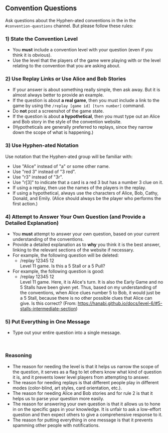 ## Convention Questions

Ask questions about the Hyphen-ated conventions in the in the `#convention-questions` channel. But please follow these rules:

### 1) State the Convention Level

- You **must** include a convention level with your question (even if you think it is obvious).
- Use the level that the players of the game were playing with or the level relating to the convention that you are asking about.

### 2) Use Replay Links or Use Alice and Bob Stories

- If your answer is about something really simple, then ask away. But it is almost always better to provide an example.
- If the question is about **a real game**, then you must include a link to the game by using the `/replay [game id] [turn number]` command.
- Do **not** post a screenshot of the game state.
- If the question is about **a hypothetical**, then you must type out an Alice and Bob story in the style of the convention website.
- (Hypotheticals are generally preferred to replays, since they narrow down the scope of what is happening.)

### 3) Use Hyphen-ated Notation

Use notation that the Hyphen-ated group will be familiar with:

<!-- lint disable no-undefined-references -->

- Use "Alice" instead of "a" or some other name.
- Use "red 3" instead of "3 red".
- Use "r3" instead of "3r".
- Use "r[3]" to indicate that a card is a red 3 but has a number 3 clue on it.
- If using a replay, then use the names of the players in the replay.
- If using a hypothetical, always use the characters of Alice, Bob, Cathy, Donald, and Emily. (Alice should always be the player who performs the first action.)

<!-- lint enable no-undefined-references -->

### 4) Attempt to Answer Your Own Question (and Provide a Detailed Explanation)

- You **must** attempt to answer your own question, based on your current understanding of the conventions.
- Provide a detailed explanation as to **why** you think it is the best answer, linking to the relevant sections of the website if necessary.
- For example, the following question will be deleted:
  - /replay 12345 12<br />Level 11 game. Is this a 5 Stall or a 5 Pull?
- For example, the following question is good:
  - /replay 12345 12<br />Level 11 game. Here, it is Alice's turn. It is also the Early Game and no 5 Stalls have been given yet. Thus, based on my understanding of the conventions, when Alice clues number 5 to Bob, it would just be a 5 Stall, because there is no other possible clues that Alice can give. Is this correct? (From: https://hanabi.github.io/docs/level-6/#5-stalls-intermediate-section)

### 5) Put Everything in One Message

- Type out your entire question into a single message.

<br />

### Reasoning

- The reason for needing the level is that it helps us narrow the scope of the question, it serves as a flag to let others know what kind of question it is, and it prevents lower level players from attempting to answer.
- The reason for needing replays is that different people play in different modes (color-blind, art styles, card orientation, etc.).
- The reason for needing Alice and Bob stories and for rule 2 is that it helps us to parse your question more easily.
- The reason for answering your own question is that it allows us to hone in on the specific gaps in your knowledge. It is unfair to ask a low-effort question and then expect others to give a comprehensive response to it.
- The reason for putting everything in one message is that it prevents spamming other people with notifications.
